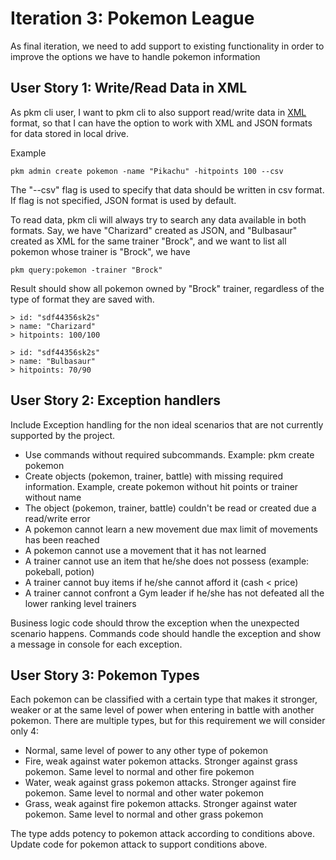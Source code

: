 # Iteration 3: Pokemon League

As final iteration, we need to add support to existing functionality in order to improve the options we have to handle pokemon information

## User Story 1: Write/Read Data in XML
As pkm cli user, I want to pkm cli to also support read/write data in [XML](https://www.w3.org/standards/xml/core.html) format, so that I can have the option to work with XML and JSON formats for data stored in local drive.

Example
```
pkm admin create pokemon -name "Pikachu" -hitpoints 100 --csv
```

The "--csv" flag is used to specify that data should be written in csv format. If flag is not specified, JSON format is used by default.

To read data, pkm cli will always try to search any data available in both formats. Say, we have "Charizard" created as JSON, and "Bulbasaur" created as XML for the same trainer "Brock", and we want to list all pokemon whose trainer is "Brock", we have
```
pkm query:pokemon -trainer "Brock"
```

Result should show all pokemon owned by "Brock" trainer, regardless of the type of format they are saved with.
```
> id: "sdf44356sk2s"
> name: "Charizard"
> hitpoints: 100/100

> id: "sdf44356sk2s"
> name: "Bulbasaur"
> hitpoints: 70/90
```

## User Story 2: Exception handlers
Include Exception handling for the non ideal scenarios that are not currently supported by the project.

- Use commands without required subcommands. Example: pkm create pokemon
- Create objects (pokemon, trainer, battle) with missing required information. Example, create pokemon without hit points or trainer without name
- The object (pokemon, trainer, battle) couldn't be read or created due a read/write error
- A pokemon cannot learn a new movement due max limit of movements has been reached
- A pokemon cannot use a movement that it has not learned
- A trainer cannot use an item that he/she does not possess (example: pokeball, potion)
- A trainer cannot buy items if he/she cannot afford it (cash < price)
- A trainer cannot confront a Gym leader if he/she has not defeated all the lower ranking level trainers

Business logic code should throw the exception when the unexpected scenario happens. Commands code should handle the exception and show a message in console for each exception.

## User Story 3: Pokemon Types
Each pokemon can be classified with a certain type that makes it stronger, weaker or at the same level of power when entering in battle with another pokemon. There are multiple types, but for this requirement we will consider only 4:

- Normal, same level of power to any other type of pokemon
- Fire, weak against water pokemon attacks. Stronger against grass pokemon. Same level to normal and other fire pokemon
- Water, weak against grass pokemon attacks. Stronger against fire pokemon. Same level to normal and other water pokemon
- Grass, weak against fire pokemon attacks. Stronger against water pokemon. Same level to normal and other grass pokemon

The type adds potency to pokemon attack according to conditions above. Update code for pokemon attack to support conditions above.